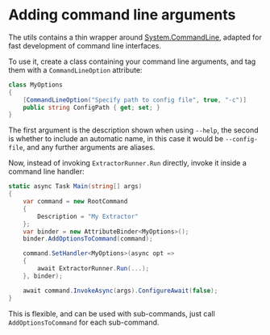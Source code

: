 # Adding command line arguments

The utils contains a thin wrapper around [System.CommandLine](https://www.nuget.org/packages/System.CommandLine), adapted for fast development of command line interfaces.

To use it, create a class containing your command line arguments, and tag them with a `CommandLineOption` attribute:

```c#
class MyOptions
{
    [CommandLineOption("Specify path to config file", true, "-c")]
    public string ConfigPath { get; set; }
}
```

The first argument is the description shown when using `--help`, the second is whether to include an automatic name, in this case it would be `--config-file`, and any further arguments are aliases.

Now, instead of invoking `ExtractorRunner.Run` directly, invoke it inside a command line handler:

```c#
static async Task Main(string[] args)
{
    var command = new RootCommand
    {
        Description = "My Extractor"
    };
    var binder = new AttributeBinder<MyOptions>();
    binder.AddOptionsToCommand(command);

    command.SetHandler<MyOptions>(async opt =>
    {
        await ExtractorRunner.Run(...);
    }, binder);

    await command.InvokeAsync(args).ConfigureAwait(false);
}
```

This is flexible, and can be used with sub-commands, just call `AddOptionsToCommand` for each sub-command.

